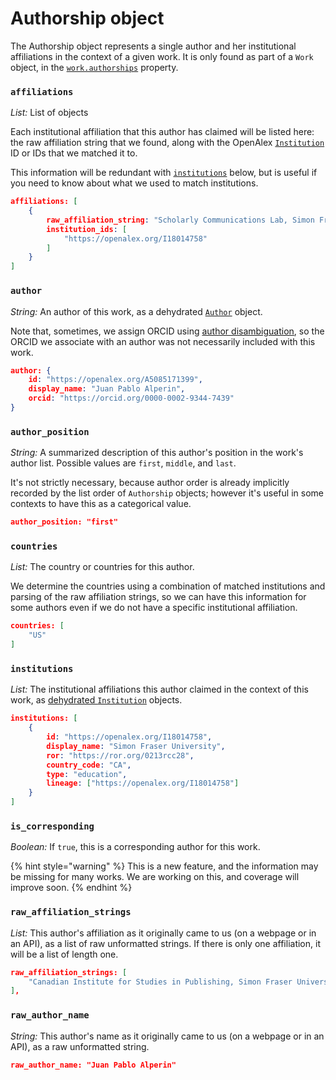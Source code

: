 # Authorship object

The Authorship object represents a single author and her institutional affiliations in the context of a given work. It is only found as part of a `Work` object, in the [`work.authorships`](./#authorships) property.

### `affiliations`

_List:_ List of objects

Each institutional affiliation that this author has claimed will be listed here: the raw affiliation string that we found, along with the OpenAlex [`Institution`](../../institutions/README.md) ID or IDs that we matched it to.

This information will be redundant with [`institutions`](#institutions) below, but is useful if you need to know about what we used to match institutions.

```json
affiliations: [
    {
        raw_affiliation_string: "Scholarly Communications Lab, Simon Fraser University, Vancouver, Canada",
        institution_ids: [
            "https://openalex.org/I18014758"
        ]
    }
]
```

### `author`

_String:_ An author of this work, as a dehydrated [`Author`](../../authors/author-object.md) object.

Note that, sometimes, we assign ORCID using [author disambiguation](../authors/author-disambiguation.md), so the ORCID we associate with an author was not necessarily included with this work.

```json
author: {
    id: "https://openalex.org/A5085171399",
    display_name: "Juan Pablo Alperin",
    orcid: "https://orcid.org/0000-0002-9344-7439"
}
```

### `author_position`

_String:_ A summarized description of this author's position in the work's author list. Possible values are `first`, `middle`, and `last`.&#x20;

It's not strictly necessary, because author order is already implicitly recorded by the list order of `Authorship` objects; however it's useful in some contexts to have this as a categorical value.

```json
author_position: "first"
```

### `countries`

_List:_ The country or countries for this author.

We determine the countries using a combination of matched institutions and parsing of the raw affiliation strings, so we can have this information for some authors even if we do not have a specific institutional affiliation.

```json
countries: [
    "US"
]
```

### `institutions`

_List:_ The institutional affiliations this author claimed in the context of this work, as [dehydrated `Institution`](../../institutions/institution-object.md#the-dehydratedinstitution-object) objects.

```json
institutions: [
    {
        id: "https://openalex.org/I18014758",
        display_name: "Simon Fraser University",
        ror: "https://ror.org/0213rcc28",
        country_code: "CA",
        type: "education",
        lineage: ["https://openalex.org/I18014758"]
    }
]
```

### `is_corresponding`

_Boolean:_ If `true`, this is a corresponding author for this work.

{% hint style="warning" %}
This is a new feature, and the information may be missing for many works. We are working on this, and coverage will improve soon.
{% endhint %}

### `raw_affiliation_strings`

_List:_ This author's affiliation as it originally came to us (on a webpage or in an API), as a list of raw unformatted strings. If there is only one affiliation, it will be a list of length one.

```json
raw_affiliation_strings: [
    "Canadian Institute for Studies in Publishing, Simon Fraser University"
],
```

### `raw_author_name`

_String:_ This author's name as it originally came to us (on a webpage or in an API), as a raw unformatted string.

```json
raw_author_name: "Juan Pablo Alperin"
```
